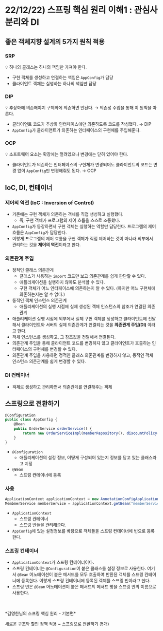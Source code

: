 # 22/12/22) 스프링 핵심 원리 이해1 : 관심사 분리와 DI

## 좋은 객체지향 설계의 5가지 원칙 적용

### SRP

<aside>
💡 하나의 클래스는 하나의 책임만 가져야 한다.

</aside>

- 구현 객체를 생성하고 연결하는 책임은 `AppConfig`가 담당
- 클라이언트 객체는 실행하는 하나의 책임만 담당

### DIP

<aside>
💡 추상화에 의존해야지 구체화에 의존하면 안된다. → 의존성 주입을 통해 이 원칙을 따른다.

</aside>

- 클라이언트 코드가 추상화 인터페이스에만 의존하도록 코드를 작성했다. → DIP
- `AppConfig`가 클라이언트가 의존하는 인터페이스의 구현체를 주입해준다.

### OCP

<aside>
💡 소프트웨어 요소는 확장에는 열려있으나 변경에는 닫혀 있어야 한다.

</aside>

- 클라이언트가 의존하는 인터페이스의 구현체가 변경되어도 클라이언트의 코드는 변경 없이 `AppConfig`만 변경해줘도 된다. → OCP

## IoC, DI, 컨테이너

### 제어의 역전 (IoC : Inversion of Control)

- 기존에는 구현 객체가 의존하는 객체를 직접 생성하고 실행했다.
    - 즉, 구현 객체가 프로그램의 제어 흐름을 스스로 조종했다.
- `AppConfig`가 등장하면서 구현 객체는 실행하는 역할만 담당한다. 프로그램의 제어 흐름은 `AppConfig`가 담당한다.
- 이렇게 프로그램의 제어 흐름을 구현 객체가 직접 제어하는 것이 아니라 외부에서 관리하는 것을 **제어의 역전**이라고 한다.

### 의존관계 주입

- 정적인 클래스 의존관계
    - 클래스가 사용하는 `import` 코드만 보고 의존관계를 쉽게 판단할 수 있다.
    - 애플리케이션을 실행하지 않아도 분석할 수 있다.
    - 구현 객체가 어느 인터페이스에 의존하는지 알 수 있다. (하지만 어느 구현체에 의존하는지는 알 수 없다.)
- 동적인 객체 인스턴스 의존관계
    - 애플리케이션의 실행 시점에 실제 생성된 객체 인스턴스의 참조가 연결된 의존관계
- 애플리케이션 실행 시점에 외부에서 실제 구현 객체를 생성하고 클라이언트에 전달해서 클라이언트와 서버의 실제 의존관계가 연결되는 것을 **의존관계 주입(DI)** 이라고 한다.
- 객체 인스턴스를 생성하고, 그 참조값을 전달해서 연결된다.
- 의존관계 주입을 통해 클라이언트 코드를 변경하지 않고 클라이언트가 호출하는 인터페이스의 구현체를 변경할 수 있다.
- 의존관계 주입을 사용하면 정적인 클래스 의존관계를 변경하지 않고, 동적인 객체 인스턴스 의존관계를 쉽게 변경할 수 있다.

### DI 컨테이너

- 객체르 생성하고 관리하면서 의존관계를 연결해주는 객체

## 스프링으로 전환하기

```jsx
@Configuration
public class AppConfig {
	@Bean
	public OrderService orderService() {
		return new OrderServiceImpl(memberRepository(), discountPolicy());
	}
}
```

- `@Configuration`
    - 애플리케이션의 설정 정보, 어떻게 구성되어 있는지 정보를 담고 있는 클래스라고 지정
- `@Bean`
    - 스프링 컨테이너에 등록

### 사용

```jsx
ApplicationContext applicationContext = new AnnotationConfigApplicationContext(AppConfig.class);
MembmerService memberService = applicationContext.getBean("memberService", MemberService.class);
```

- `ApplicationContext`
    - 스프링 컨테이너
    - 스프링 빈들을 관리해준다.
- `AppConfig`에 있는 설정정보를 바탕으로 객체들을 스프링 컨테이너에 빈으로 등록한다.

### 스프링 컨테이너

- `ApplicationContext`가 스프링 컨테이너이다.
- 스프링 컨테이너는 `@Configuration`이 붙은 클래스를 설정 정보로 사용한다. 여기서 `@Bean` 어노테이션이 붙은 메서드를 모두 호출하여 반환된 객체를 스프링 컨테이너에 등록한다. 이렇게 스프링 컨테이너에 등록된 객체를 스프링 빈이라고 한다.
- 스프링 빈은 `@Bean` 어노테이션이 붙은 메서드의 메서드 명을 스프링 빈의 이름으로 사용한다.

<br>
<br>
*김영한님의 스프링 핵심 원리 - 기본편*

새로운 구조와 할인 정책 적용 ~ 스프링으로 전환하기 (5개)
